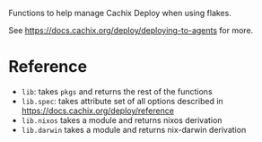 Functions to help manage Cachix Deploy when using flakes.

See https://docs.cachix.org/deploy/deploying-to-agents for more.

# Reference

- `lib`: takes `pkgs` and returns the rest of the functions
- `lib.spec`: takes attribute set of all options described in https://docs.cachix.org/deploy/reference
- `lib.nixos` takes a module and returns nixos derivation
- `lib.darwin` takes a module and returns nix-darwin derivation
